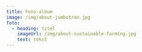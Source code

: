 ```yaml
---
title: Foto-album
image: /img/about-jumbotron.jpg
foto:
  - heading: titel
    imageUrl: /img/about-sustainable-farming.jpg
    text: tekst
---
```

